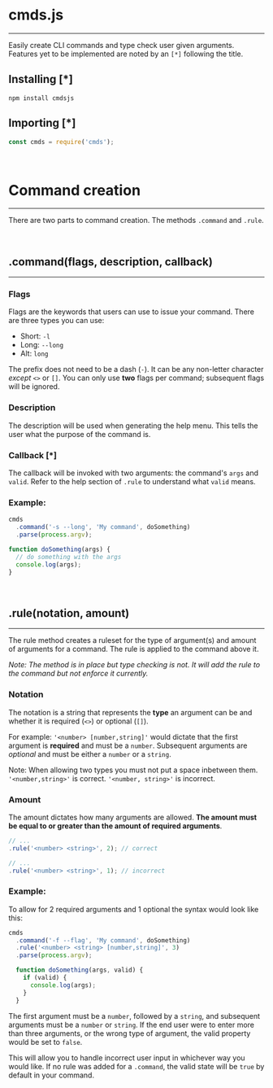 # **cmds.js**
---
Easily create CLI commands and type check user given arguments. Features yet to be implemented are noted by an `[*]` following the title.

## **Installing** [*]

```
npm install cmdsjs
```

## **Importing** [*]

```javascript
const cmds = require('cmds');
```

&nbsp;
# **Command creation**
---
There are two parts to command creation. The methods `.command` and `.rule`.

&nbsp;
## **.command(flags, description, callback)**
---

### **Flags**
Flags are the keywords that users can use to issue your command. There are three types you can use:
- Short: `-l`
- Long: `--long`
- Alt: `long`

The prefix does not need to be a dash (`-`). It can be any non-letter character *except* `<>` or `[]`. You can only use **two** flags per command; subsequent flags will be ignored.

### **Description**
The description will be used when generating the help menu. This tells the user what the purpose of the command is.

### **Callback** [*]
The callback will be invoked with two arguments: the command's `args` and `valid`. Refer to the help section of `.rule` to understand what `valid` means.

### **Example:**
```javascript
cmds
  .command('-s --long', 'My command', doSomething)
  .parse(process.argv);

function doSomething(args) {
  // do something with the args
  console.log(args);
}
```

&nbsp;
## **.rule(notation, amount)**
---
The rule method creates a ruleset for the type of argument(s) and amount of arguments for a command. The rule is applied to the command above it.

*Note: The method is in place but type checking is not. It will add the rule to the command but not enforce it currently.*

### **Notation**
The notation is a string that represents the **type** an argument can be and whether it is required (`<>`) or optional (`[]`).

For example: `'<number> [number,string]'` would dictate that the first argument is **required** and must be a `number`. Subsequent arguments are *optional* and must be either a `number` or a `string`.

Note: When allowing two types you must not put a space inbetween them. `'<number,string>'` is correct. `'<number, string>'` is incorrect.

### **Amount**
The amount dictates how many arguments are allowed. **The amount must be equal to or greater than the amount of required arguments**.

```javascript
// ...
.rule('<number> <string>', 2); // correct

// ...
.rule('<number> <string>', 1); // incorrect
```
### **Example:**

To allow for 2 required arguments and 1 optional the syntax would look like this:
```javascript
cmds
  .command('-f --flag', 'My command', doSomething)
  .rule('<number> <string> [number,string]', 3)
  .parse(process.argv);

  function doSomething(args, valid) {
    if (valid) {
      console.log(args);
    }
  }
```
The first argument must be a `number`, followed by a `string`, and subsequent arguments must be a `number` or `string`. If the end user were to enter more than three arguments, or the wrong type of argument, the valid property would be set to `false`.

This will allow you to handle incorrect user input in whichever way you would like. If no rule was added for a `.command`, the valid state will be `true` by default in your command.